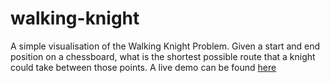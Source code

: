 # walking-knight
A simple visualisation of the Walking Knight Problem. Given a start and end position on a chessboard, what is the shortest possible route that a knight could take between those points. A live demo can be found [here](https://github.com/eeyaru/walking-knight/)

